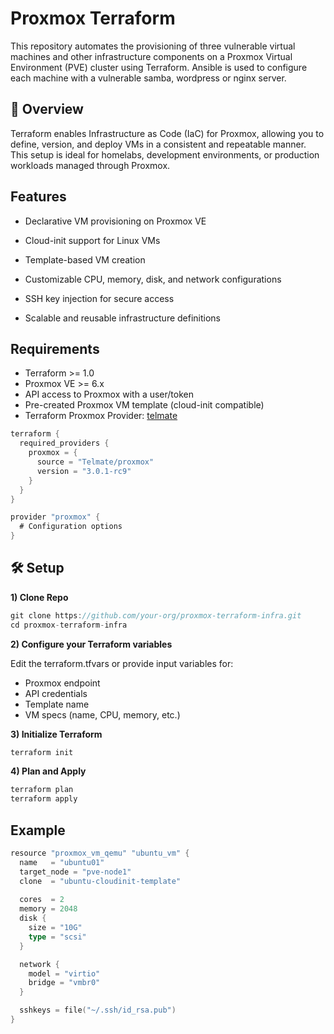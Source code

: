 # Proxmox Terraform
This repository automates the provisioning of three vulnerable virtual machines and other infrastructure components on a Proxmox Virtual Environment (PVE) cluster using Terraform. Ansible is used to configure each machine with a vulnerable samba, wordpress or nginx server.

 ## 🔧 Overview

Terraform enables Infrastructure as Code (IaC) for Proxmox, allowing you to define, version, and deploy VMs in a consistent and repeatable manner. This setup is ideal for homelabs, development environments, or production workloads managed through Proxmox.

 ## Features

- Declarative VM provisioning on Proxmox VE

- Cloud-init support for Linux VMs

- Template-based VM creation

- Customizable CPU, memory, disk, and network configurations

- SSH key injection for secure access

- Scalable and reusable infrastructure definitions

 ## Requirements
- Terraform >= 1.0
- Proxmox VE >= 6.x
- API access to Proxmox with a user/token
- Pre-created Proxmox VM template (cloud-init compatible)
- Terraform Proxmox Provider: [telmate](https://registry.terraform.io/providers/Telmate/proxmox/latest/docs)

```go
terraform {
  required_providers {
    proxmox = {
      source = "Telmate/proxmox"
      version = "3.0.1-rc9"
    }
  }
}

provider "proxmox" {
  # Configuration options
}
```

## 🛠 Setup

**1) Clone Repo**

```go
git clone https://github.com/your-org/proxmox-terraform-infra.git
cd proxmox-terraform-infra
```

**2) Configure your Terraform variables**

Edit the terraform.tfvars or provide input variables for:
- Proxmox endpoint
- API credentials
- Template name
- VM specs (name, CPU, memory, etc.)

**3) Initialize Terraform**

```go
terraform init
```

**4) Plan and Apply**

```go
terraform plan
terraform apply
```

## Example

```go
resource "proxmox_vm_qemu" "ubuntu_vm" {
  name   = "ubuntu01"
  target_node = "pve-node1"
  clone  = "ubuntu-cloudinit-template"
  
  cores  = 2
  memory = 2048
  disk {
    size = "10G"
    type = "scsi"
  }

  network {
    model = "virtio"
    bridge = "vmbr0"
  }

  sshkeys = file("~/.ssh/id_rsa.pub")
}
```
